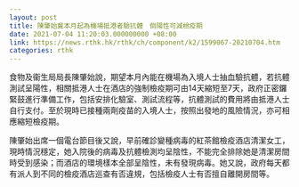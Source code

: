 ```yaml
---
layout: post
title: 陳肇始冀本月起為機場抵港者驗抗體　倘陽性可減檢疫期
date: 2021-07-04 11:20:03.000000000 +08:00
link: https://news.rthk.hk/rthk/ch/component/k2/1599067-20210704.htm
categories: rthk
---
```


食物及衞生局局長陳肇始說，期望本月內能在機場為入境人士抽血驗抗體，若抗體測試呈陽性，相關抵港人士在酒店的強制檢疫期可由14天縮短至7天，政府正密鑼緊鼓進行準備工作，包括安排化驗室、測試流程等，抗體測試的費用將由抵港人士自行支付。至於現時已接種兩劑疫苗的入境人士，按照出發地的風險情況，亦可相應縮短檢疫期。

陳肇始出席一個電台節目後又說，早前確診變種病毒的紅茶館檢疫酒店清潔女工，現時情況穩定，她入院後的病毒及抗體檢測均呈陰性，不能完全排除她是清潔房間時受到感染；而酒店的環境樣本全部呈陰性，未有發現病毒。她又說，政府每天都有派人到不同的檢疫酒店巡查有否違規，包括檢疫人士有否擅自離開房間等。
